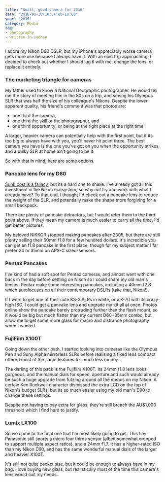 ```yaml
---
title: "Small, good camera for 2016"
date: "2016-08-30T10:54:00+10:00"
year: "2016"
category: Media
tag:
- photography
- written-in-sydney
---
```

I adore my Nikon D60 DSLR, but my iPhone's appreciably worse camera gets more use because I always have it. With an epic trip approaching, I decided to check out whether I should lug it with me, change the lens, or replace it entirely.

### The marketing triangle for cameras

My father used to know a National Geographic photographer. He would tell me the story of meeting him in the 80s on a trip, and seeing his Olympus SLR that was half the size of his colleague's Nikons. Despite the lower apparent quality, his friend's comment was that photos are:

* one third the camera,
* one third the skill of the photographer, and
* one third opportunity; or being at the right place at the right time

A larger, heavier camera can potentially help with the first point, but if its too big to always have with you, you'll never hit point three. The best camera you have is the one you've got on you when the opportunity strikes, and a bulky SLR at home isn't going to be it.

So with that in mind, here are some options.


### Pancake lens for my D60

[Sunk cost is a fallacy], but its a hard one to shake. I've already got all this investment in the Nikon ecosystem, so why not try and work with what I already have? To that end, I thought I'd check out a pancake lens to reduce the weight of the SLR, and potentially make the shape more forgiving for a small backpack.

There are plenty of pancake detractors, but I would refer them to the third point above. If they mean my camera is much easier to carry all the time, I'd get better pictures.

My beloved NIKKOR stopped making pancakes after 2005, but there are still plenty selling their 50mm f1.8 for a few hundred dollars. It's incredible you can get an f1.8 pancake in the first place, though for my subject matter I far prefer 24 or 35mm on APS-C sized-sensors. 


### Pentax Pancakes

I've kind of had a soft spot for Pentax cameras, and almost went with one back in the day before settling on Nikon so I could share my old man's lenses. Pentax make some interesting pancakes, including a 40mm f2.8 which autofocuses on all their contemporary DSLRs (take that, Nikon!).

If I were to get one of their cute KS-2 SLRs in white, or a K-70 with its crazy-high ISO, I could get a pancake lens and upgrade my kit all at once. Photos online show the pancake barely protruding further than the flash mount, so it would be big but much flatter than my current D60+35mm combo, but allow me to get some more glass for macro and distrance photography when I wanted.


### FujiFilm X100T

Going down the other path, I started looking into cameras like the Olympus Pen and Sony Alpha mirrorless SLRs before realising a fixed lens compact offered most of the same features for much less money.

The darling of this pack is the Fujifilm X100T. Its 24mm f1.8 lens looks gorgeous, and the manual dials for speed, aperture and such would already be such a huge upgrade from futzing around all the menus on my Nikon. A certain Ken Rockwell character dismissed the extra LCD on the top of Nikon's budget SLRs, but its so much easier using my old man's D90 to change these settings.

Despite not having to pay extra for glass, they're still breach the AU$1,000 threshold which I find hard to justify.

### Lumix LX100

So we come to the final one that I'm most likely going to get. This tiny Panasonic still sports a micro four thirds sensor (albeit somewhat cropped to support multiple aspect ratios), and a 24mm f1.7. It has a higher-rated ISO than my Nikon D60, and has the same wonderful manual dials of the larger and heavier X100T.

It's still not quite pocket size, but it could be enough to always have in my bag. I love buying new glass, but realistically most of the time this camera's lens would suit my needs.

[Sunk cost is a fallacy]: https://en.wikipedia.org/wiki/Escalation_of_commitment

